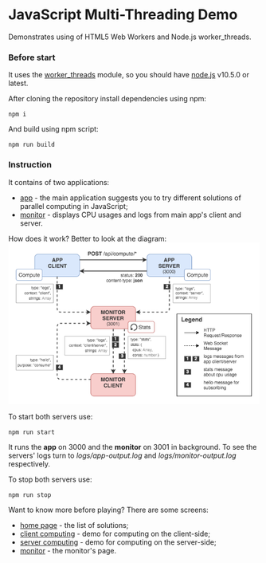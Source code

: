 # JavaScript Multi-Threading Demo
Demonstrates using of HTML5 Web Workers and Node.js worker_threads.

### Before start
It uses the [worker_threads](https://nodejs.org/api/worker_threads.html) module, so you should have [node.js](https://nodejs.org) v10.5.0 or latest. 

After cloning the repository install dependencies using npm:
```shell
npm i
```

And build using npm script:
```shell
npm run build
```

### Instruction
It contains of two applications:
- [app](/app) - the main application suggests you to try different solutions of parallel computing in JavaScript;
- [monitor](/monitor) - displays CPU usages and logs from main app's client and server.

How does it work? Better to look at the diagram:
![block-diagram](/resources/block-diagram.png)

To start both servers use:
```shell
npm run start
```

It runs the **app** on 3000 and the **monitor** on 3001 in background. To see the servers' logs turn to *logs/app-output.log* and *logs/monitor-output.log* respectively.

To stop both servers use:
```shell
npm run stop
```

Want to know more before playing? There are some screens:
- [home page](/resources/screen-home.png) - the list of solutions;
- [client computing](/resources/screen-compute-client.png) - demo for computing on the client-side;
- [server computing](/resources/screen-compute-server.png) - demo for computing on the server-side;
- [monitor](/resources/screen-monitor.png) - the monitor's page.
